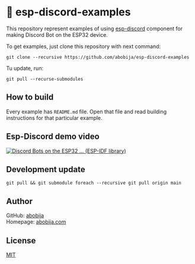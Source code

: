 # :robot: esp-discord-examples

This repository represent examples of using [esp-discord](https://github.com/abobija/esp-discord) component for making Discord Bot on the ESP32 device.

To get examples, just clone this repository with next command:

```
git clone --recursive https://github.com/abobija/esp-discord-examples
```

Tu update, run:

```
git pull --recurse-submodules
```

## How to build

Every example has `README.md` file. Open that file and read building instructions for that particular example.

## Esp-Discord demo video

[![Discord Bots on the ESP32 ... (ESP-IDF library)](https://img.youtube.com/vi/p5qzRH2abvw/mqdefault.jpg)](https://www.youtube.com/watch?v=p5qzRH2abvw)

## Development update

```
git pull && git submodule foreach --recursive git pull origin main
```

## Author

GitHub: [abobija](https://github.com/abobija)<br>
Homepage: [abobija.com](https://abobija.com)

## License

[MIT](LICENSE)